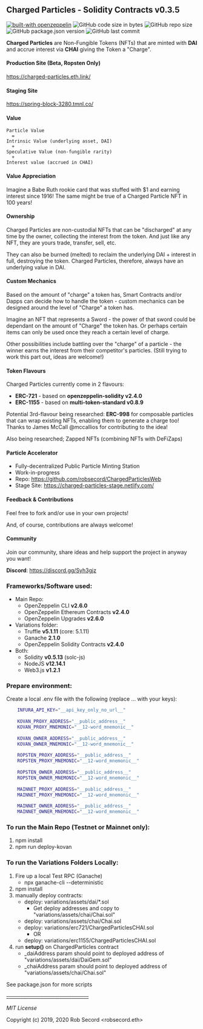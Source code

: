 ## Charged Particles - Solidity Contracts v0.3.5

[![built-with openzeppelin](https://img.shields.io/badge/built%20with-OpenZeppelin-3677FF)](https://docs.openzeppelin.com/)
![GitHub code size in bytes](https://img.shields.io/github/languages/code-size/robsecord/ChargedParticlesEth)
![GitHub repo size](https://img.shields.io/github/repo-size/robsecord/ChargedParticlesEth)
![GitHub package.json version](https://img.shields.io/github/package-json/v/robsecord/ChargedParticlesEth)
![GitHub last commit](https://img.shields.io/github/last-commit/robsecord/ChargedParticlesEth)

**Charged Particles** are Non-Fungible Tokens (NFTs) that are minted with **DAI** and accrue interest via **CHAI** 
giving the Token a "Charge". 

#### Production Site (Beta, Ropsten Only)
https://charged-particles.eth.link/

#### Staging Site
https://spring-block-3280.tmnl.co/


#### Value
```text
Particle Value
  =
Intrinsic Value (underlying asset, DAI)
  + 
Speculative Value (non-fungible rarity)
  +
Interest value (accrued in CHAI)
```

#### Value Appreciation
Imagine a Babe Ruth rookie card that was stuffed with $1 and earning interest since 1916!  The same might be true
of a Charged Particle NFT in 100 years!

#### Ownership
Charged Particles are non-custodial NFTs that can be "discharged" at any time by the owner, collecting the interest 
from the token. And just like any NFT, they are yours trade, transfer, sell, etc.

They can also be burned (melted) to reclaim the underlying DAI + interest in full, destroying the token.
Charged Particles, therefore, always have an underlying value in DAI. 

#### Custom Mechanics
Based on the amount of "charge" a token has, Smart Contracts and/or Dapps can decide how to handle the token - custom 
mechanics can be designed around the level of "Charge" a token has.

Imagine an NFT that represents a Sword - the power of that sword could be dependant on the amount of "Charge" the token 
has. Or perhaps certain items can only be used once they reach a certain level of charge.

Other possibilities include battling over the "charge" of a particle - the winner earns the interest from their 
competitor's particles.  (Still trying to work this part out, ideas are welcome!)

#### Token Flavours
Charged Particles currently come in 2 flavours: 
 - **ERC-721** - based on **openzeppelin-solidity v2.4.0** 
 - **ERC-1155** - based on **multi-token-standard v0.8.9**

Potential 3rd-flavour being researched: **ERC-998** for composable particles that can wrap existing NFTs, enabling 
them to generate a charge too! Thanks to James McCall @mccallios for contributing to the idea!

Also being researched; Zapped NFTs (combining NFTs with DeFiZaps)

#### Particle Accelerator
 - Fully-decentralized Public Particle Minting Station
 - Work-in-progress 
 - Repo: https://github.com/robsecord/ChargedParticlesWeb
 - Stage Site: https://charged-particles-stage.netlify.com/

#### Feedback & Contributions
Feel free to fork and/or use in your own projects!

And, of course, contributions are always welcome!

#### Community
Join our community, share ideas and help support the project in anyway you want!

**Discord**: https://discord.gg/Syh3gjz

### Frameworks/Software used:
 - Main Repo:
    - OpenZeppelin CLI **v2.6.0**
    - OpenZeppelin Ethereum Contracts **v2.4.0**
    - OpenZeppelin Upgrades **v2.6.0**
 - Variations folder:
    - Truffle **v5.1.11** (core: 5.1.11)
    - Ganache **2.1.0**
    - OpenZeppelin Solidity Contracts **v2.4.0**
 - Both:
    - Solidity  **v0.5.13** (solc-js)
    - NodeJS **v12.14.1**
    - Web3.js **v1.2.1**

### Prepare environment:
    
 Create a local .env file with the following (replace ... with your keys):
 
```bash
    INFURA_API_KEY="__api_key_only_no_url__"
    
    KOVAN_PROXY_ADDRESS="__public_address__"
    KOVAN_PROXY_MNEMONIC="__12-word_mnemonic__"
    
    KOVAN_OWNER_ADDRESS="__public_address__"
    KOVAN_OWNER_MNEMONIC="__12-word_mnemonic__"
    
    ROPSTEN_PROXY_ADDRESS="__public_address__"
    ROPSTEN_PROXY_MNEMONIC="__12-word_mnemonic__"
    
    ROPSTEN_OWNER_ADDRESS="__public_address__"
    ROPSTEN_OWNER_MNEMONIC="__12-word_mnemonic__"
    
    MAINNET_PROXY_ADDRESS="__public_address__"
    MAINNET_PROXY_MNEMONIC="__12-word_mnemonic__"
    
    MAINNET_OWNER_ADDRESS="__public_address__"
    MAINNET_OWNER_MNEMONIC="__12-word_mnemonic__"
```

### To run the Main Repo (Testnet or Mainnet only):
    
 1. npm install
 2. npm run deploy-kovan

 
### To run the Variations Folders Locally:
    
 1. Fire up a local Test RPC (Ganache)
    - npx ganache-cli --deterministic
 2. npm install
 3. manually deploy contracts: 
    - deploy: variations/assets/dai/*.sol
      - Get deploy addresses and copy to "variations/assets/chai/Chai.sol"
    - deploy: variations/assets/chai/Chai.sol
    - deploy: variations/erc721/ChargedParticlesCHAI.sol
      - OR
    - deploy: variations/erc1155/ChargedParticlesCHAI.sol
 4. run **setup()** on ChargedParticles contract
    - _daiAddress param should point to deployed address of "variations/assets/dai/DaiGem.sol"
    - _chaiAddress param should point to deployed address of "variations/assets/chai/Chai.sol"
        

See package.json for more scripts

~~__________________________________~~

_MIT License_

Copyright (c) 2019, 2020 Rob Secord <robsecord.eth>

